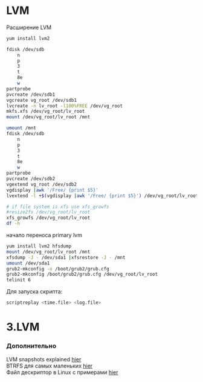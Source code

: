 # LVM

Расширение LVM
```sh
yum install lvm2

fdisk /dev/sdb 
	n
	p
	3
	t
	8e
	w
partprobe
pvcreate /dev/sdb1
vgcreate vg_root /dev/sdb1
lvcreate -n lv_root -l100%FREE /dev/vg_root
mkfs.xfs /dev/vg_root/lv_root 
mount /dev/vg_root/lv_root /mnt

umount /mnt
fdisk /dev/sdb 
	n
	p
	3
	t
	8e
	w
partprobe 
pvcreate /dev/sdb2
vgextend vg_root /dev/sdb2
vgdisplay |awk '/Free/ {print $5}'
lvextend -l +$(vgdisplay |awk '/Free/ {print $5}') /dev/vg_root/lv_root

# if file system is xfs use xfs_growfs
#resize2fs /dev/vg_root/lv_root 
xfs_growfs /dev/vg_root/lv_root 
df -h
```

начало переноса primary lvm

```sh
yum install lvm2 hfsdump
mount /dev/vg_root/lv_root /mnt
xfsdump -J - /dev/sda1 |xfsrestore -J - /mnt
umount /dev/sda1
grub2-mkconfig -o /boot/grub2/grub.cfg
grub2-mkconfig /boot/grub2/grub.cfg /dev/vg_root/lv_root
telinit 6
```

Для запуска  скрипта:

```sh
scriptreplay <time.file> <log.file>  
```

# 3.LVM

### Дополнительно
LVM snapshots explained [hier](https://www.it610.com/article/2406845.htm)  
BTRFS для самых маленьких [hier](https://habr.com/ru/company/veeam/blog/458250/)    
Файл дескриптор в Linux с примерами [hier](https://habr.com/ru/post/471038/)    
